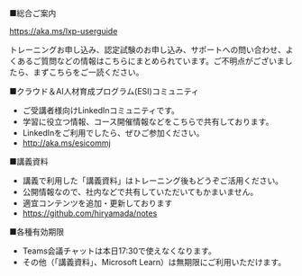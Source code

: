 ■総合ご案内

https://aka.ms/lxp-userguide

トレーニングお申し込み、認定試験のお申し込み、サポートへの問い合わせ、よくあるご質問などの情報はこちらにまとめられています。ご不明点がございましたら、まずこちらをご一読ください。

■クラウド＆AI人材育成プログラム(ESI)コミュニティ

- ご受講者様向けLinkedInコミュニティです。
- 学習に役立つ情報、コース開催情報などをこちらで共有しております。
- LinkedInをご利用でしたら、ぜひご参加ください。
- http://aka.ms/esicommj

■講義資料

- 講義で利用した「講義資料」はトレーニング後もどうぞご活用ください。
- 公開情報なので、社内などで共有していただいてもかまいません。
- 適宜コンテンツを追加・更新しております
- https://github.com/hiryamada/notes

■各種有効期限

- Teams会議チャットは本日17:30で使えなくなります。
- その他（「講義資料」、Microsoft Learn）は無期限にご利用いただけます。
